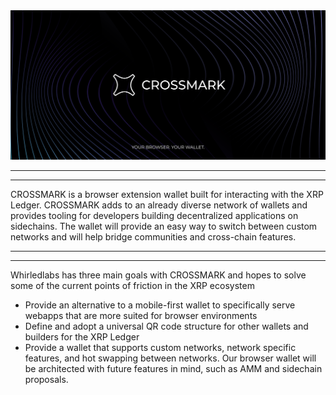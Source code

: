 <img src="https://github.com/crossmarkio/.github/blob/main/profile/banner-reduced.png" />

---
---

CROSSMARK is a browser extension wallet built for interacting with the XRP Ledger. CROSSMARK adds to an already diverse network of wallets and provides tooling for developers building decentralized applications on sidechains. The wallet will provide an easy way to switch between custom networks and will help bridge communities and cross-chain features.

---
---

Whirledlabs has three main goals with CROSSMARK and hopes to solve some of the current points of friction in the XRP ecosystem

- Provide an alternative to a mobile-first wallet to specifically serve webapps that are more suited for browser environments
- Define and adopt a universal QR code structure for other wallets and builders for the XRP Ledger 
- Provide a wallet that supports custom networks, network specific features, and hot swapping between networks. Our browser wallet will be architected with future features in mind, such as AMM and sidechain proposals.
